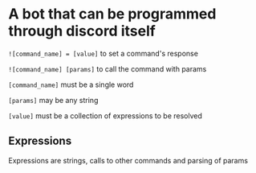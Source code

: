 # A bot that can be programmed through discord itself

`![command_name] = [value]` to set a command's response

`![command_name] [params]` to call the command with params

`[command_name]` must be a single word

`[params]` may be any string

`[value]` must be a collection of expressions to be resolved

## Expressions

Expressions are strings, calls to other commands and parsing of params
